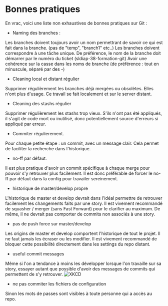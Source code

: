 # Bonnes pratiques

En vrac, voici une liste non exhaustives de bonnes pratiques sur Git :

- Naming des branches :

Les branches doivent toujours avoir un nom permettrant de savoir ce qui est fait dans la branche. (pas de "temp", "branch1" etc..)
Les branches doivent correspondre à une tâche unique. 
De préférence, le nom de la branche doit démarrer par le numéro du ticket (sldiap-38-formation-git)
Avoir une cohérence sur la casse dans les noms de branche (de préférence : tout en minuscule, séparé par des -)

- Cleaning local et distant régulier

Supprimer régulièrement les branches déjà mergées ou obsolètes. Elles n'ont plus d'usage. Ce travail se fait localement et sur le server distant.

- Cleaning des stashs régulier

Supprimer régulièrement les stashs trop vieux. S'ils n'ont pas été appliqués, il s'agit de code mort ou inutilisé, donc potentiellement source d'erreurs si appliqué par erreur.

- Commiter régulierement.

Pour chaque petite étape : un commit, avec un message clair. Cela permet de faciliter la recherche dans l'historique.

- no-ff par défaut.

Il est plus pratique d'avoir un commit spécifique à chaque merge pour pouvoir s'y retrouver plus facilement. Il est donc préférable de forcer le no-ff par défaut dans la config pour travailer sereinement.

- historique de master/develop propre

L'historique de master et develop devrait dans l'idéal permettre de retrouver facilement les changements faits par une story.
Il est vivement recommandé de squasher / merger (sans Fast Forward) pour le clarifier au maximum.
De même, il ne devrait pas comporter de commits non associés à une story.

- pas de push force sur master/develop

Les origins de master et develop comportent l'historique de tout le projet. Il ne faut jamais les écraser ou les modifier.
Il est vivement recommandé de bloquer cette possibilité directement dans les settings du repo distant.

- useful commit messages

Même si l'on a tendance à moins les développer lorsque l'on travaille sur sa story, essayer autant que possible d'avoir des messages de commits qui permettent de s'y retrouver.
![XKCD](https://imgs.xkcd.com/comics/git_commit.png)

- ne pas commiter les fichiers de configuration

Sinon les mots de passes sont visibles à toute personne qui a accès au repo.